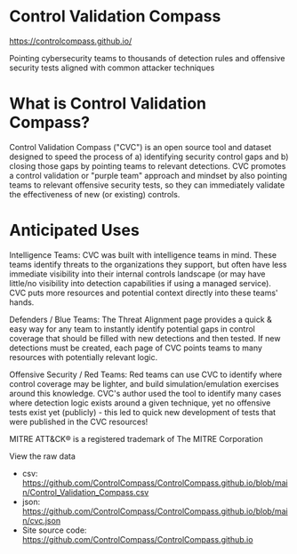 # Control Validation Compass
https://controlcompass.github.io/

Pointing cybersecurity teams to thousands of detection rules and offensive security tests aligned with common attacker techniques

# What is Control Validation Compass?
Control Validation Compass ("CVC") is an open source tool and dataset designed to speed the process of a) identifying security control gaps and b) closing those gaps by pointing teams to relevant detections. CVC promotes a control validation or "purple team" approach and mindset by also pointing teams to relevant offensive security tests, so they can immediately validate the effectiveness of new (or existing) controls.

# Anticipated Uses
Intelligence Teams: CVC was built with intelligence teams in mind. These teams identify threats to the organizations they support, but often have less immediate visibility into their internal controls landscape (or may have little/no visibility into detection capabilities if using a managed service). CVC puts more resources and potential context directly into these teams' hands.

Defenders / Blue Teams: The Threat Alignment page provides a quick & easy way for any team to instantly identify potential gaps in control coverage that should be filled with new detections and then tested. If new detections must be created, each page of CVC points teams to many resources with potentially relevant logic.

Offensive Security / Red Teams: Red teams can use CVC to identify where control coverage may be lighter, and build simulation/emulation exercises around this knowledge. CVC's author used the tool to identify many cases where detection logic exists around a given technique, yet no offensive tests exist yet (publicly) - this led to quick new development of tests that were published in the CVC resources!


MITRE ATT&CK® is a registered trademark of The MITRE Corporation

View the raw data
- csv: https://github.com/ControlCompass/ControlCompass.github.io/blob/main/Control_Validation_Compass.csv
- json: https://github.com/ControlCompass/ControlCompass.github.io/blob/main/cvc.json
- Site source code: https://github.com/ControlCompass/ControlCompass.github.io
